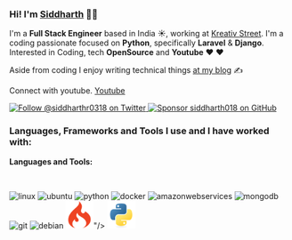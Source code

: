 ### Hi! I'm [Siddharth](https://realprogrammer.in/) 👋🏼

I'm a **Full Stack Engineer** based in India ☀️, working at [Kreativ Street](https://kreativstreet.com/). I'm a coding passionate focused on **Python**, specifically **Laravel** & **Django**. Interested in Coding, tech **OpenSource** and **Youtube** ❤️ ❤️

Aside from coding I enjoy writing technical things [at my blog](https://realprogrammer.in) ✍️

Connect with youtube. [Youtube](https://www.youtube.com/channel/UCVSvNQjV5gwKIP9ZgaXSU1w?view_as=subscriber)

<p>
  <a href="https://twitter.com/intent/follow?screen_name=siddharthr0318">
    <img src="https://user-images.githubusercontent.com/7629661/87821427-202e0280-c870-11ea-9e38-8c7c74856753.png" width="144" alt="Follow @siddharthr0318 on Twitter" title="Follow @siddharthr0318 on Twitter">
  </a>

  <a href="https://github.com/sponsors/siddharth018">
    <img src="https://user-images.githubusercontent.com/7629661/87821425-1f956c00-c870-11ea-9871-a76f99739501.png" width="156" alt="Sponsor siddharth018 on GitHub" title="Sponsor siddharth018 on GitHub">
  </a>
</p>

### Languages, Frameworks and Tools I use and I have worked with:
**Languages and Tools:**

<br />

<p align="left">
   <img src="https://devicons.github.io/devicon/devicon.git/icons/linux/linux-original.svg"  alt="linux" height="50"/>
  <img src="https://devicons.github.io/devicon/devicon.git/icons/ubuntu/ubuntu-plain-wordmark.svg" alt="ubuntu" height="50"/>
  <img src="https://devicons.github.io/devicon/devicon.git/icons/python/python-original-wordmark.svg" alt="python" height="50"/>
  <img src="https://devicons.github.io/devicon/devicon.git/icons/docker/docker-original-wordmark.svg" alt="docker" height="50"/>
  <img src="https://devicons.github.io/devicon/devicon.git/icons/amazonwebservices/amazonwebservices-original-wordmark.svg" alt="amazonwebservices" height="50"/>
  <img src="https://devicons.github.io/devicon/devicon.git/icons/mongodb/mongodb-original-wordmark.svg" alt="mongodb" height="50"/>
  <img src="https://devicons.github.io/devicon/devicon.git/icons/git/git-original-wordmark.svg" alt="git" height="50"/>
  <img src="https://devicons.github.io/devicon/devicon.git/icons/debian/debian-original-wordmark.svg" alt="debian" height="50"/>
  <img src="https://raw.githubusercontent.com/devicons/devicon/40cd6bc89a299dc50ac289f8e3b071d0dff49d9c/icons/codeigniter/codeigniter-plain.svg" alt="debian" height="50"/>"/>
  <img src="https://raw.githubusercontent.com/devicons/devicon/40cd6bc89a299dc50ac289f8e3b071d0dff49d9c/icons/python/python-original.svg" alt="debian" height="50"/>
  </p>
  </p>

<br />
